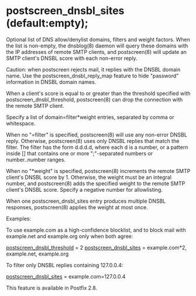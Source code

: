 # postscreen_dnsbl_sites (default:empty); 

Optional list of DNS allow/denylist domains, filters and weight
factors. When the list is non-empty, the dnsblog(8) daemon will
query these domains with the IP addresses of remote SMTP clients,
and postscreen(8) will update an SMTP client's DNSBL score with
each non-error reply. 

 Caution: when postscreen rejects mail, it replies with the DNSBL
domain name. Use the postscreen_dnsbl_reply_map feature to hide
"password" information in DNSBL domain names. 

 When a client's score is equal to or greater than the threshold
specified with postscreen_dnsbl_threshold, postscreen(8) can drop
the connection with the remote SMTP client. 

 Specify a list of domain=filter*weight entries, separated by
comma or whitespace.  



  When no "=filter" is specified, postscreen(8) will use any
non-error DNSBL reply.  Otherwise, postscreen(8) uses only DNSBL
replies that match the filter. The filter has the form d.d.d.d,
where each d is a number, or a pattern inside [] that contains one
or more ";"-separated numbers or number..number ranges.  

  When no "*weight" is specified, postscreen(8) increments
the remote SMTP client's DNSBL score by 1.  Otherwise, the weight must be
an integral number, and postscreen(8) adds the specified weight to
the remote SMTP client's DNSBL score.  Specify a negative number for
allowlisting.  

  When one postscreen_dnsbl_sites entry produces multiple
DNSBL responses, postscreen(8) applies the weight at most once.




 Examples: 

 To use example.com as a high-confidence blocklist, and to
block mail with example.net and example.org only when both agree:



<a href="postconf.5.html#postscreen_dnsbl_threshold">postscreen_dnsbl_threshold</a> = 2
<a href="postconf.5.html#postscreen_dnsbl_sites">postscreen_dnsbl_sites</a> = example.com*2, example.net, example.org


 To filter only DNSBL replies containing 127.0.0.4: 


<a href="postconf.5.html#postscreen_dnsbl_sites">postscreen_dnsbl_sites</a> = example.com=127.0.0.4


 This feature is available in Postfix 2.8. 


